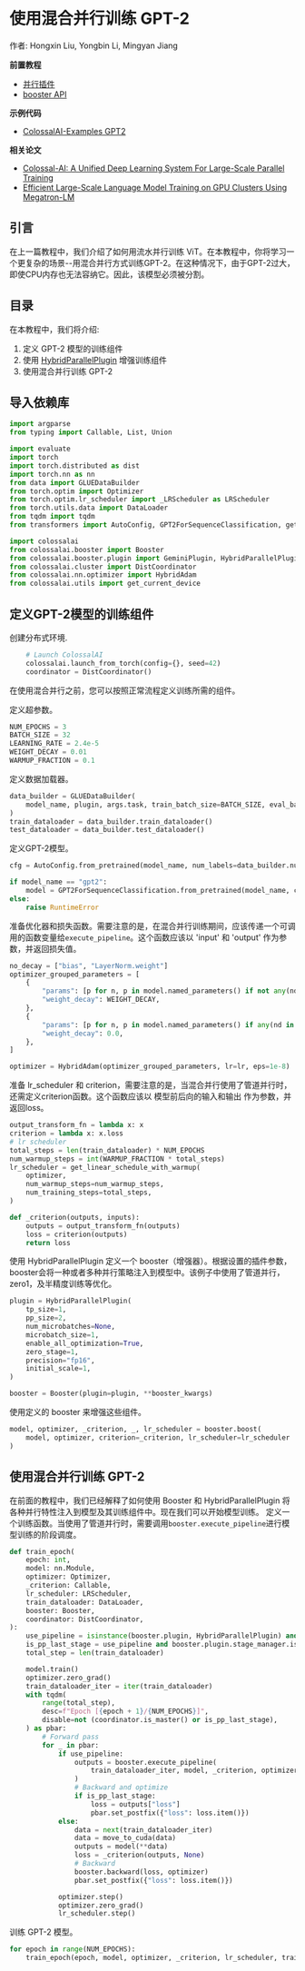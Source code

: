 # 使用混合并行训练 GPT-2

作者: Hongxin Liu, Yongbin Li, Mingyan Jiang

**前置教程**
- [并行插件](../basics/booster_plugins.md)
- [booster API](../basics/booster_api.md)

**示例代码**
- [ColossalAI-Examples GPT2](https://github.com/flybird11111/ColossalAI/tree/main/examples/language/gpt/hybridparallelism)

**相关论文**
- [Colossal-AI: A Unified Deep Learning System For Large-Scale Parallel Training](https://arxiv.org/abs/2110.14883)
- [Efficient Large-Scale Language Model Training on GPU Clusters Using Megatron-LM](https://arxiv.org/abs/2104.04473)

## 引言

在上一篇教程中，我们介绍了如何用流水并行训练 ViT。在本教程中，你将学习一个更复杂的场景--用混合并行方式训练GPT-2。在这种情况下，由于GPT-2过大，即使CPU内存也无法容纳它。因此，该模型必须被分割。

## 目录

在本教程中，我们将介绍:

1. 定义 GPT-2 模型的训练组件
2. 使用 [HybridParallelPlugin](../basics/booster_plugins.md) 增强训练组件
3. 使用混合并行训练 GPT-2

## 导入依赖库

```python
import argparse
from typing import Callable, List, Union

import evaluate
import torch
import torch.distributed as dist
import torch.nn as nn
from data import GLUEDataBuilder
from torch.optim import Optimizer
from torch.optim.lr_scheduler import _LRScheduler as LRScheduler
from torch.utils.data import DataLoader
from tqdm import tqdm
from transformers import AutoConfig, GPT2ForSequenceClassification, get_linear_schedule_with_warmup

import colossalai
from colossalai.booster import Booster
from colossalai.booster.plugin import GeminiPlugin, HybridParallelPlugin, LowLevelZeroPlugin, TorchDDPPlugin
from colossalai.cluster import DistCoordinator
from colossalai.nn.optimizer import HybridAdam
from colossalai.utils import get_current_device
```

## 定义GPT-2模型的训练组件
创建分布式环境.
```python
    # Launch ColossalAI
    colossalai.launch_from_torch(config={}, seed=42)
    coordinator = DistCoordinator()
```
在使用混合并行之前，您可以按照正常流程定义训练所需的组件。

定义超参数。
```python
NUM_EPOCHS = 3
BATCH_SIZE = 32
LEARNING_RATE = 2.4e-5
WEIGHT_DECAY = 0.01
WARMUP_FRACTION = 0.1
```
定义数据加载器。
```python
data_builder = GLUEDataBuilder(
    model_name, plugin, args.task, train_batch_size=BATCH_SIZE, eval_batch_size=BATCH_SIZE
)
train_dataloader = data_builder.train_dataloader()
test_dataloader = data_builder.test_dataloader()
```
定义GPT-2模型。
```python
cfg = AutoConfig.from_pretrained(model_name, num_labels=data_builder.num_labels)

if model_name == "gpt2":
    model = GPT2ForSequenceClassification.from_pretrained(model_name, config=cfg).cuda()
else:
    raise RuntimeError
```
准备优化器和损失函数。需要注意的是，在混合并行训练期间，应该传递一个可调用的函数变量给`execute_pipeline`。这个函数应该以 'input' 和 'output' 作为参数，并返回损失值。
```python
no_decay = ["bias", "LayerNorm.weight"]
optimizer_grouped_parameters = [
    {
        "params": [p for n, p in model.named_parameters() if not any(nd in n for nd in no_decay)],
        "weight_decay": WEIGHT_DECAY,
    },
    {
        "params": [p for n, p in model.named_parameters() if any(nd in n for nd in no_decay)],
        "weight_decay": 0.0,
    },
]

optimizer = HybridAdam(optimizer_grouped_parameters, lr=lr, eps=1e-8)
```
准备 lr_scheduler 和 criterion，需要注意的是，当混合并行使用了管道并行时，还需定义criterion函数。这个函数应该以 模型前后向的输入和输出 作为参数，并返回loss。
```python
output_transform_fn = lambda x: x
criterion = lambda x: x.loss
# lr scheduler
total_steps = len(train_dataloader) * NUM_EPOCHS
num_warmup_steps = int(WARMUP_FRACTION * total_steps)
lr_scheduler = get_linear_schedule_with_warmup(
    optimizer,
    num_warmup_steps=num_warmup_steps,
    num_training_steps=total_steps,
)

def _criterion(outputs, inputs):
    outputs = output_transform_fn(outputs)
    loss = criterion(outputs)
    return loss
```

使用 HybridParallelPlugin 定义一个 booster（增强器）。根据设置的插件参数，booster会将一种或者多种并行策略注入到模型中。该例子中使用了管道并行，zero1，及半精度训练等优化。
```python
plugin = HybridParallelPlugin(
    tp_size=1,
    pp_size=2,
    num_microbatches=None,
    microbatch_size=1,
    enable_all_optimization=True,
    zero_stage=1,
    precision="fp16",
    initial_scale=1,
)

booster = Booster(plugin=plugin, **booster_kwargs)
```
使用定义的 booster 来增强这些组件。
```python
model, optimizer, _criterion, _, lr_scheduler = booster.boost(
    model, optimizer, criterion=_criterion, lr_scheduler=lr_scheduler
)
```


## 使用混合并行训练 GPT-2

在前面的教程中，我们已经解释了如何使用 Booster 和 HybridParallelPlugin 将各种并行特性注入到模型及其训练组件中。现在我们可以开始模型训练。
定义一个训练函数。当使用了管道并行时，需要调用`booster.execute_pipeline`进行模型训练的阶段调度。
```python
def train_epoch(
    epoch: int,
    model: nn.Module,
    optimizer: Optimizer,
    _criterion: Callable,
    lr_scheduler: LRScheduler,
    train_dataloader: DataLoader,
    booster: Booster,
    coordinator: DistCoordinator,
):
    use_pipeline = isinstance(booster.plugin, HybridParallelPlugin) and booster.plugin.pp_size > 1
    is_pp_last_stage = use_pipeline and booster.plugin.stage_manager.is_last_stage()
    total_step = len(train_dataloader)

    model.train()
    optimizer.zero_grad()
    train_dataloader_iter = iter(train_dataloader)
    with tqdm(
        range(total_step),
        desc=f"Epoch [{epoch + 1}/{NUM_EPOCHS}]",
        disable=not (coordinator.is_master() or is_pp_last_stage),
    ) as pbar:
        # Forward pass
        for _ in pbar:
            if use_pipeline:
                outputs = booster.execute_pipeline(
                    train_dataloader_iter, model, _criterion, optimizer, return_loss=True, return_outputs=True
                )
                # Backward and optimize
                if is_pp_last_stage:
                    loss = outputs["loss"]
                    pbar.set_postfix({"loss": loss.item()})
            else:
                data = next(train_dataloader_iter)
                data = move_to_cuda(data)
                outputs = model(**data)
                loss = _criterion(outputs, None)
                # Backward
                booster.backward(loss, optimizer)
                pbar.set_postfix({"loss": loss.item()})

            optimizer.step()
            optimizer.zero_grad()
            lr_scheduler.step()

```
训练 GPT-2 模型。
```python
for epoch in range(NUM_EPOCHS):
    train_epoch(epoch, model, optimizer, _criterion, lr_scheduler, train_dataloader, booster, coordinator)
```
<!-- doc-test-command: echo  -->